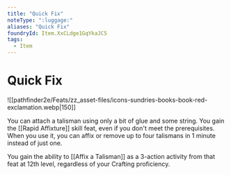 ```yaml
---
title: "Quick Fix"
noteType: ":luggage:"
aliases: "Quick Fix"
foundryId: Item.XxCLdge1GqYkaJC5
tags:
  - Item
---
```


# Quick Fix
![[pathfinder2e/Feats/zz_asset-files/icons-sundries-books-book-red-exclamation.webp|150]]

You can attach a talisman using only a bit of glue and some string. You gain the [[Rapid Affixture]] skill feat, even if you don't meet the prerequisites. When you use it, you can affix or remove up to four talismans in 1 minute instead of just one.

You gain the ability to [[Affix a Talisman]] as a 3-action activity from that feat at 12th level, regardless of your Crafting proficiency.
